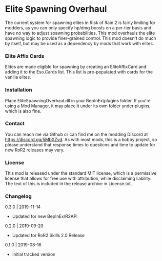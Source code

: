 [//]: # ( Elite Spawning Overhaul )

# Elite Spawning Overhaul
The current system for spawning elites in Risk of Rain 2 is fairly limiting for modders, as you can only specify hp/dmg boosts on a per-tier basis and have no way to adjust spawning probabilities.  This mod overhauls the elite spawning logic to provide finer-grained control.  This mod doesn't do much by itself, but may be used as a dependency by mods that work with elites.

### Elite Affix Cards
Elites are made eligible for spawning by creating an EliteAffixCard and adding it to the Eso.Cards list.  This list is pre-populated with cards for the vanilla elites.

### Installation
Place EliteSpawningOverhaul.dll in your BepInEx\plugins folder.  If you're using a Mod Manager, it may place it under its own folder under plugins, which is also fine.

### Contact
You can reach me via Github or can find me on the modding Discord at https://discord.gg/5MbXZvd.  As with most mods, this is a hobby project, so please understand that response times to questions and time to update for new RoR2 releases may vary.

### License
This mod is released under the standard MIT license, which is a permissive license that allows for free use with attribution, while disclaiming liability.  The text of this is included in the release archive in License.txt.

### Changelog

0.3.0 | 2019-11-14
- Updated for new BepInEx/R2API

0.2.0 | 2019-09-20
- Updated for RoR2 Skills 2.0 Release

0.1.0 | 2019-08-16
- Initial tracked version